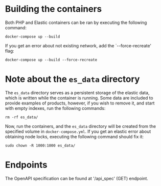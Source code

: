 # Building the containers

Both PHP and Elastic containers can be ran by executing the following command:
```
docker-compose up --build
```
If you get an error about not existing network, add the `--force-recreate' flag:
```
docker-compose up --build --force-recreate
```

# Note about the `es_data` directory

The `es_data` directory serves as a persistent storage of the elastic data, which is written while the container is running.
Some data are included to provide examples of products, however, if you wish to remove it, and start with empty indexes, run the following commands:
```
rm -rf es_data/
```
Now, run the containers, and the `es_data` directory will be created from the specified volume in `docker-compose.yml`. If you get an elastic error about obtaining node locks, executing the following command should fix it:
```
sudo chown -R 1000:1000 es_data/
```

# Endpoints

The OpenAPI specification can be found at '/api_spec' (GET) endpoint.
